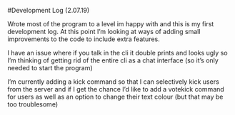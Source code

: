 #Development Log  (2.07.19)


Wrote most of the program to a  level im happy with and this is my first development log.
At this point I’m looking at ways of adding small improvements to the code to include extra features. 

I have an issue where if you talk in the cli it double prints and looks ugly so I’m thinking of getting rid of the entire cli as a chat interface (so it’s only needed to start the program)


I’m currently adding a kick command so that I can selectively kick users from the server and if I get the chance I’d like to add a votekick command for users as well as an option to change their text colour (but that may be too troublesome)
